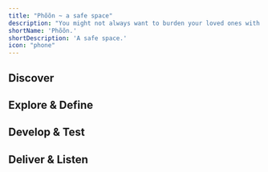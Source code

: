 ```yaml
---
title: "Phõõn ~ a safe space"
description: "You might not always want to burden your loved ones with your problems. Go for a walk in the nature and talk to Phõõn."
shortName: 'Phõõn.'
shortDescription: 'A safe space.'
icon: "phone"
---
```


## Discover
## Explore & Define
## Develop & Test
## Deliver & Listen
